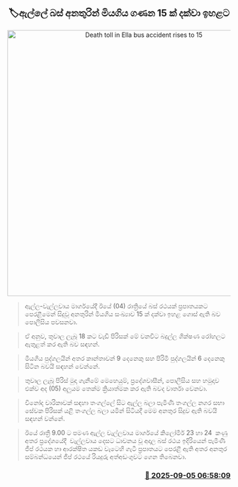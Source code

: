 <p align='center'><b><h2 align='center' title='Death toll in Ella bus accident rises to 15'>🏷ඇල්ලේ බස් අනතුරින් මියගිය ගණන 15 ක් දක්වා ඉහළට</h2></b></p>
<p align='center'><img src='https://helakuru.sgp1.cdn.digitaloceanspaces.com/esana/images/lib/ella-ip.jpg' width='600' alt='Death toll in Ella bus accident rises to 15'></p>

> ඇල්ල-වැල්ලවාය මාර්ගයේදී ඊයේ (04) රාත්‍රියේ බස් රථයක් ප්‍රපාතයකට පෙරළීමෙන් සිදුවූ අනතුරින් මියගිය සංඛ්‍යාව 15 ක් දක්වා ඉහළ ගොස් ඇති බව පොලීසිය පවසනවා.

> ඒ අනුව, තුවාල ලැබූ 18 කට වැඩි පිරිසක් මේ වනවිට බදුල්ල ශික්ෂණ රෝහලට ඇතුළත් කර ඇති බව සඳහන්.

> මියගිය පුද්ගලයින් අතර කාන්තාවන් 9 දෙනෙකු සහ පිරිමි පුද්ගලයින් 6 දෙනෙකු සිටින බවයි සඳහන් වෙන්නේ.

> තුවාල ලැබූ පිරිස් මුදා ගැනීමේ මෙහෙයුම්, ප්‍රදේශවාසීන්, පොලීසිය සහ හමුදාව එක්ව අද (05) අලුයම තෙක්ම ක්‍රියාත්මක කර ඇති බවද වාර්තා වෙනවා.

> විනෝද චාරිකාවක් සඳහා තංගල්ලේ සිට ඇල්ල බලා පැමිණි තංගල්ල නගර සභා සේවක පිරිසක් යළි තංගල්ල බලා යමින් සිටියදී මෙම අනතුර සිදුව ඇති බවයි සඳහන් වන්නේ.

> ඊයේ රාත්‍රී 9.00 ට පමණ ඇල්ල වැල්ලවාය මාර්ගයේ කිලෝමීර් 23 හා 24  කණු අතර ප්‍රදේශයේදී  වැල්ලවාය දෙසට ධාවනය වූ අදාල බස් රථය ඉදිරියෙන් පැමිණි ජීප් රථයක හා ආරක්ෂිත යකඩ වැටෙහි ගැටී ප්‍රපාතයට පෙරළී ඇති අතර අනතුර සම්බන්ධයෙන් ජීප් රථයේ රියදුරු අත්අඩංගුවට ගෙන තිබෙනවා.



<h3 align='right'><a href='https://www.helakuru.lk/esana/p/113361/'>📅 2025-09-05 06:58:09</a></h3>

